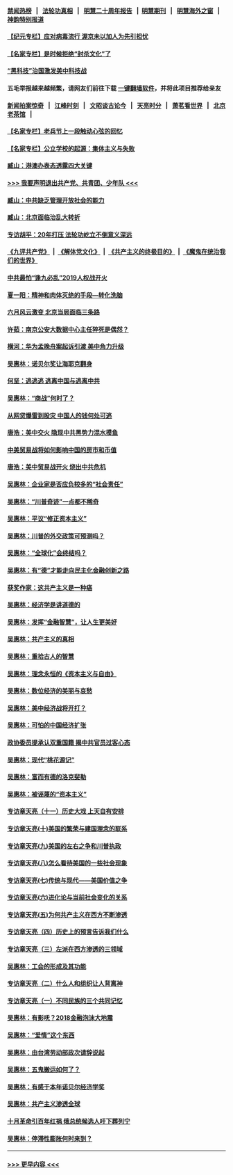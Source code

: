 #### [禁闻热榜](热点新闻.md?=0)  &nbsp;&nbsp;|&nbsp;&nbsp; [法轮功真相](https://github.com/gfw-breaker/truth/blob/master/README.md?=0) &nbsp;&nbsp;|&nbsp;&nbsp; [明慧二十周年报告](https://github.com/gfw-breaker/mh-reports/blob/master/README.md?=0) &nbsp;&nbsp;|&nbsp;&nbsp;[明慧期刊](https://github.com/gfw-breaker/mh-qikan) &nbsp;&nbsp;|&nbsp;&nbsp; [明慧海外之窗](https://github.com/gfw-breaker/mh-news/blob/master/README.md?=0) &nbsp;&nbsp;|&nbsp;&nbsp; [神韵特别报道](https://github.com/gfw-breaker/mh-news/blob/master/shenyun.md?=0)
#### [【纪元专栏】应对病毒流行 渥京未以加人为先引担忧](../pages/nsc423/n11875714.md?t=03021931) 
#### [【名家专栏】是时候拒绝“封杀文化”了](../pages/nsc423/n11814093.md?t=03021931) 
#### [“黑科技”治国激发美中科技战](../pages/nsc423/n11638056.md?t=03021931) 
#### 五毛举报越来越频繁，请网友们前往下载 [一键翻墙软件](https://github.com/gfw-breaker/ssr-accounts)，并将此项目推荐给亲友
#### [新闻拍案惊奇](https://github.com/gfw-breaker/banned-news/blob/master/pages/link4.md) &nbsp;&nbsp;|&nbsp;&nbsp; [江峰时刻](https://github.com/gfw-breaker/banned-news/blob/master/pages/link4.md) &nbsp;&nbsp;|&nbsp;&nbsp; [文昭谈古论今](https://github.com/gfw-breaker/banned-news/blob/master/pages/link4.md) &nbsp;&nbsp;|&nbsp;&nbsp; [天亮时分](https://github.com/gfw-breaker/banned-news/blob/master/pages/link4.md) &nbsp;&nbsp;|&nbsp;&nbsp; [萧茗看世界](https://github.com/gfw-breaker/banned-news/blob/master/pages/link4.md) &nbsp;&nbsp;|&nbsp;&nbsp; [北京老茶馆](https://github.com/gfw-breaker/banned-news/blob/master/pages/link4.md) &nbsp;&nbsp;|&nbsp;&nbsp; 
#### [【名家专栏】老兵节上一段触动心弦的回忆](../pages/nsc423/n11646016.md?t=03021931) 
#### [【名家专栏】公立学校的起源：集体主义与失败](../pages/nsc423/n11601833.md?t=03021931) 
#### [臧山：港澳办表态透露四大关键](../pages/nsc423/n11421628.md?t=03021931) 
#### [>>> 我要声明退出共产党、共青团、少年队 <<<](https://github.com/begood0513/goodnews/blob/master/quit/letter.md) 
#### [臧山：中共缺乏管理开放社会的能力](../pages/nsc423/n11407457.md?t=03021931) 
#### [臧山：北京面临治乱大转折](../pages/nsc423/n11406895.md?t=03021931) 
#### [专访胡平：20年打压 法轮功屹立不倒意义深远](../pages/nsc423/n11398800.md?t=03021931) 
#### [《九评共产党》](https://github.com/begood0513/9ping.md/blob/master/README.md) &nbsp;|&nbsp; [《解体党文化》](../../../../jtdwh.md/blob/master/README.md)  &nbsp;|&nbsp; [《共产主义的终极目的》](../../../../gczydzjmd.md/blob/master/README.md) &nbsp;|&nbsp; [《魔鬼在统治我们的世界》](../../../../mgztzwmdsj.md/blob/master/README.md) 
#### [中共最怕“逢九必乱”2019人权战开火](../pages/nsc423/n11385248.md?t=03021931) 
#### [夏一阳：精神和肉体灭绝的手段—转化洗脑](../pages/nsc423/n11368250.md?t=03021931) 
#### [六月风云激变 北京当局面临三条路](../pages/nsc423/n11313668.md?t=03021931) 
#### [许茹：南京公安大数据中心主任猝死是偶然？](../pages/nsc423/n11064744.md?t=03021931) 
#### [横河：华为孟晚舟案起诉引渡 美中角力升级](../pages/nsc423/n11027230.md?t=03021931) 
#### [吴惠林：诺贝尔奖让海耶克翻身](../pages/nsc423/n10890049.md?t=03021931) 
#### [何坚：逃逃逃 逃离中国与逃离中共](../pages/nsc423/n10592891.md?t=03021931) 
#### [吴惠林：“商战”何时了？](../pages/nsc423/n10573558.md?t=03021931) 
#### [从网贷爆雷到股灾 中国人的钱何处可逃](../pages/nsc423/n10572800.md?t=03021931) 
#### [唐浩：美中交火 隐现中共黑势力混水摸鱼](../pages/nsc423/n10544040.md?t=03021931) 
#### [中美贸易战将如何影响中国的房市和币值](../pages/nsc423/n10543697.md?t=03021931) 
#### [唐浩：美中贸易战开火 烧出中共危机](../pages/nsc423/n10540126.md?t=03021931) 
#### [吴惠林：企业家是否应负较多的“社会责任”](../pages/nsc423/n10535022.md?t=03021931) 
#### [吴惠林：“川普奇迹”一点都不稀奇](../pages/nsc423/n10512808.md?t=03021931) 
#### [吴惠林：平议“修正资本主义”](../pages/nsc423/n10495724.md?t=03021931) 
#### [吴惠林：川普的外交政策可预测吗？](../pages/nsc423/n10462387.md?t=03021931) 
#### [吴惠林：“全球化”会终结吗？](../pages/nsc423/n10452838.md?t=03021931) 
#### [吴惠林：有“德”才能走向民主化金融创新之路](../pages/nsc423/n10432292.md?t=03021931) 
#### [获奖作家：这共产主义是一种癌](../pages/nsc423/n10431541.md?t=03021931) 
#### [吴惠林：经济学是讲道德的](../pages/nsc423/n10398014.md?t=03021931) 
#### [吴惠林：发挥“金融智慧”，让人生更美好](../pages/nsc423/n10375019.md?t=03021931) 
#### [吴惠林：共产主义的真相](../pages/nsc423/n10351394.md?t=03021931) 
#### [吴惠林：重拾古人的智慧](../pages/nsc423/n10337691.md?t=03021931) 
#### [吴惠林：理念永恒的《资本主义与自由》](../pages/nsc423/n10316274.md?t=03021931) 
#### [吴惠林：数位经济的美丽与哀愁](../pages/nsc423/n10292946.md?t=03021931) 
#### [吴惠林：美中经济战将开打？](../pages/nsc423/n10258825.md?t=03021931) 
#### [吴惠林：可怕的中国经济扩张](../pages/nsc423/n10219147.md?t=03021931) 
#### [政协委员提承认双重国籍 揭中共官员过客心态](../pages/nsc423/n10208809.md?t=03021931) 
#### [吴惠林：现代“桃花源记”](../pages/nsc423/n10185234.md?t=03021931) 
#### [吴惠林：富而有德的洛克斐勒](../pages/nsc423/n10142264.md?t=03021931) 
#### [吴惠林：被诬蔑的“资本主义”](../pages/nsc423/n10124816.md?t=03021931) 
#### [专访章天亮（十一）历史大戏 上天自有安排](../pages/nsc423/n10094905.md?t=03021931) 
#### [专访章天亮(十)美国的繁荣与建国理念的联系](../pages/nsc423/n10094899.md?t=03021931) 
#### [专访章天亮(九)美国的左右之争和川普执政](../pages/nsc423/n10094889.md?t=03021931) 
#### [专访章天亮(八)怎么看待美国的一些社会现象](../pages/nsc423/n10094857.md?t=03021931) 
#### [专访章天亮(七)传统与现代——美国价值之争](../pages/nsc423/n10093140.md?t=03021931) 
#### [专访章天亮(六)进化论与当前社会变化的关系](../pages/nsc423/n10092036.md?t=03021931) 
#### [专访章天亮(五)为何共产主义在西方不断渗透](../pages/nsc423/n10083620.md?t=03021931) 
#### [专访章天亮（四）历史上的预言告诉我们什么](../pages/nsc423/n10083606.md?t=03021931) 
#### [专访章天亮（三）左派在西方渗透的三领域](../pages/nsc423/n10081115.md?t=03021931) 
#### [吴惠林：工会的形成及其功能](../pages/nsc423/n10080633.md?t=03021931) 
#### [专访章天亮（二）什么人和组织让人背离神](../pages/nsc423/n10076637.md?t=03021931) 
#### [专访章天亮（一）不同民族的三个共同记忆](../pages/nsc423/n10074188.md?t=03021931) 
#### [吴惠林：有影呒？2018金融泡沫大地震](../pages/nsc423/n10040534.md?t=03021931) 
#### [吴惠林：“爱情”这个东西](../pages/nsc423/n10019423.md?t=03021931) 
#### [吴惠林：由台湾劳动部政次请辞说起](../pages/nsc423/n9979679.md?t=03021931) 
#### [吴惠林：五鬼搬运如何了？](../pages/nsc423/n9925338.md?t=03021931) 
#### [吴惠林：有感于本年诺贝尔经济学奖](../pages/nsc423/n9871883.md?t=03021931) 
#### [吴惠林：共产主义渗透全球](../pages/nsc423/n9812748.md?t=03021931) 
#### [十月革命引百年红祸 俄总统候选人吁下葬列宁](../pages/nsc423/n9810182.md?t=03021931) 
#### [吴惠林：停滞性膨胀何时来到？](../pages/nsc423/n9764136.md?t=03021931) 

----
#### [ >>> 更早内容 <<< ](../indexes/nsc423-earlier.md)
